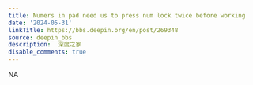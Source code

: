 ```yaml
---
title: Numers in pad need us to press num lock twice before working
date: '2024-05-31'
linkTitle: https://bbs.deepin.org/en/post/269348
source: deepin_bbs
description:  深度之家 
disable_comments: true
---
```

NA
